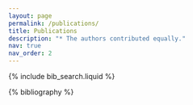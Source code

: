 ```yaml
---
layout: page
permalink: /publications/
title: Publications
description: "* The authors contributed equally."
nav: true
nav_order: 2
---
```


<!-- _pages/publications.md -->

<!-- Bibsearch Feature -->

{% include bib_search.liquid %}

<div class="publications">

{% bibliography %}

</div>
